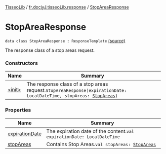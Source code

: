 [TisseoLib](../../index.md) / [fr.docjyJ.tisseoLib.response](../index.md) / [StopAreaResponse](./index.md)

# StopAreaResponse

`data class StopAreaResponse : ResponseTemplate` [(source)](https://github.com/docjyj/tisseoLib/tree/master/src/main/kotlin/fr/docjyJ/tisseoLib/response/StopAreaResponse.kt#L16)

The response class of a stop areas request.

### Constructors

| Name | Summary |
|---|---|
| [&lt;init&gt;](-init-.md) | The response class of a stop areas request.`StopAreaResponse(expirationDate: LocalDateTime, stopAreas: `[`StopAreas`](../../fr.docjy-j.tisseo-lib.model.stop-area/-stop-areas/index.md)`)` |

### Properties

| Name | Summary |
|---|---|
| [expirationDate](expiration-date.md) | The expiration date of the content.`val expirationDate: LocalDateTime` |
| [stopAreas](stop-areas.md) | Contains Stop Areas.`val stopAreas: `[`StopAreas`](../../fr.docjy-j.tisseo-lib.model.stop-area/-stop-areas/index.md) |
